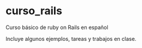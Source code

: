 # curso_rails
Curso básico de ruby on Rails en español

Incluye algunos ejemplos, tareas y trabajos en clase. 
